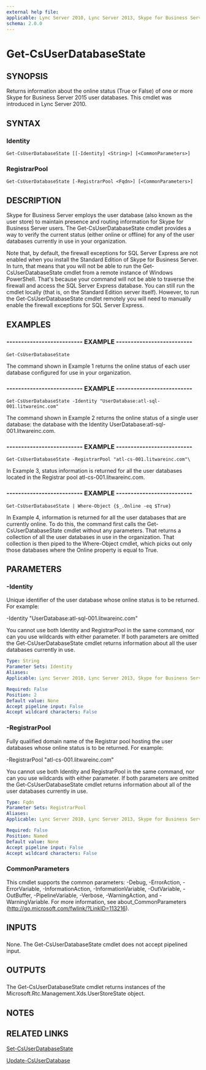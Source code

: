```yaml
---
external help file: 
applicable: Lync Server 2010, Lync Server 2013, Skype for Business Server 2015
schema: 2.0.0
---
```


# Get-CsUserDatabaseState

## SYNOPSIS
Returns information about the online status (True or False) of one or more Skype for Business Server 2015 user databases.
This cmdlet was introduced in Lync Server 2010.



## SYNTAX

### Identity
```
Get-CsUserDatabaseState [[-Identity] <String>] [<CommonParameters>]
```

### RegistrarPool
```
Get-CsUserDatabaseState [-RegistrarPool <Fqdn>] [<CommonParameters>]
```

## DESCRIPTION
Skype for Business Server employs the user database (also known as the user store) to maintain presence and routing information for Skype for Business Server users.
The Get-CsUserDatabaseState cmdlet provides a way to verify the current status (either online or offline) for any of the user databases currently in use in your organization.

Note that, by default, the firewall exceptions for SQL Server Express are not enabled when you install the Standard Edition of Skype for Business Server.
In turn, that means that you will not be able to run the Get-CsUserDatabaseState cmdlet from a remote instance of Windows PowerShell.
That's because your command will not be able to traverse the firewall and access the SQL Server Express database.
You can still run the cmdlet locally (that is, on the Standard Edition server itself).
However, to run the Get-CsUserDatabaseState cmdlet remotely you will need to manually enable the firewall exceptions for SQL Server Express.



## EXAMPLES
### -------------------------- EXAMPLE -------------------------- 
```
Get-CsUserDatabaseState
```
The command shown in Example 1 returns the online status of each user database configured for use in your organization.

### -------------------------- EXAMPLE -------------------------- 
```
Get-CsUserDatabaseState -Identity "UserDatabase:atl-sql-001.litwareinc.com"
```

The command shown in Example 2 returns the online status of a single user database: the database with the Identity UserDatabase:atl-sql-001.litwareinc.com.

### -------------------------- EXAMPLE -------------------------- 
```
Get-CsUserDatabaseState -RegistrarPool "atl-cs-001.litwareinc.com"\
```

In Example 3, status information is returned for all the user databases located in the Registrar pool atl-cs-001.litwareinc.com.

### -------------------------- EXAMPLE --------------------------
```
Get-CsUserDatabaseState | Where-Object {$_.Online -eq $True}
```

In Example 4, information is returned for all the user databases that are currently online.
To do this, the command first calls the Get-CsUserDatabaseState cmdlet without any parameters.
That returns a collection of all the user databases in use in the organization.
That collection is then piped to the Where-Object cmdlet, which picks out only those databases where the Online property is equal to True.

## PARAMETERS

### -Identity
Unique identifier of the user database whose online status is to be returned.
For example:

-Identity "UserDatabase:atl-sql-001.litwareinc.com"

You cannot use both Identity and RegistrarPool in the same command, nor can you use wildcards with either parameter.
If both parameters are omitted the Get-CsUserDatabaseState cmdlet returns information about all the user databases currently in use.



```yaml
Type: String
Parameter Sets: Identity
Aliases: 
Applicable: Lync Server 2010, Lync Server 2013, Skype for Business Server 2015

Required: False
Position: 2
Default value: None
Accept pipeline input: False
Accept wildcard characters: False
```

### -RegistrarPool
Fully qualified domain name of the Registrar pool hosting the user databases whose online status is to be returned.
For example:

-RegistrarPool "atl-cs-001.litwareinc.com"

You cannot use both Identity and RegistrarPool in the same command, nor can you use wildcards with either parameter.
If both parameters are omitted the Get-CsUserDatabaseState cmdlet returns information about all of the user databases currently in use.



```yaml
Type: Fqdn
Parameter Sets: RegistrarPool
Aliases: 
Applicable: Lync Server 2010, Lync Server 2013, Skype for Business Server 2015

Required: False
Position: Named
Default value: None
Accept pipeline input: False
Accept wildcard characters: False
```

### CommonParameters
This cmdlet supports the common parameters: -Debug, -ErrorAction, -ErrorVariable, -InformationAction, -InformationVariable, -OutVariable, -OutBuffer, -PipelineVariable, -Verbose, -WarningAction, and -WarningVariable. For more information, see about_CommonParameters (http://go.microsoft.com/fwlink/?LinkID=113216).

## INPUTS

###  
None.
The Get-CsUserDatabaseState cmdlet does not accept pipelined input.

## OUTPUTS

###  
The Get-CsUserDatabaseState cmdlet returns instances of the Microsoft.Rtc.Management.Xds.UserStoreState object.

## NOTES

## RELATED LINKS

[Set-CsUserDatabaseState]()

[Update-CsUserDatabase]()


